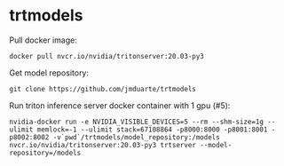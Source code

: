 # trtmodels

Pull docker image:
```
docker pull nvcr.io/nvidia/tritonserver:20.03-py3
```

Get model repository:
```
git clone https://github.com/jmduarte/trtmodels
```

Run triton inference server docker container with 1 gpu (#5):
```
nvidia-docker run -e NVIDIA_VISIBLE_DEVICES=5 --rm --shm-size=1g --ulimit memlock=-1 --ulimit stack=67108864 -p8000:8000 -p8001:8001 -p8002:8002 -v`pwd`/trtmodels/model_repository:/models nvcr.io/nvidia/tritonserver:20.03-py3 trtserver --model-repository=/models
```
